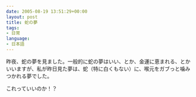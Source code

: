 ```yaml
---
date: 2005-08-19 13:51:29+00:00
layout: post
title: 蛇の夢
tags:
- 日常
language:
- 日本語
---
```


昨夜、蛇の夢を見ました。一般的に蛇の夢はいい、とか、金運に恵まれる、とかいいますが、私が昨日見た夢は、蛇（特に白くもない）に、喉元をガブっと噛みつかれる夢でした。

これっていいのか！？
